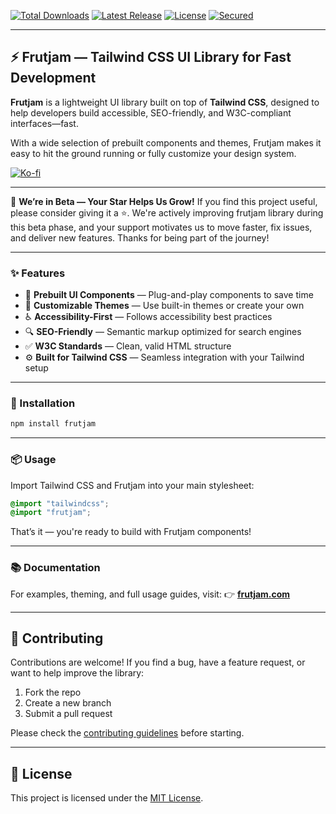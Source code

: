 [![Total Downloads](https://img.shields.io/npm/dt/frutjam.svg)](https://www.npmjs.com/package/frutjam)
[![Latest Release](https://img.shields.io/npm/v/frutjam.svg)](https://github.com/nezanuha/frutjam/releases)
[![License](https://img.shields.io/npm/l/frutjam.svg)](https://github.com/nezanuha/frutjam/blob/master/LICENSE)
[![Secured](https://img.shields.io/badge/Security-Passed-green)](https://snyk.io/test/github/nezanuha/frutjam)

---

## ⚡ Frutjam — Tailwind CSS UI Library for Fast Development

**Frutjam** is a lightweight UI library built on top of **Tailwind CSS**, designed to help developers build accessible, SEO-friendly, and W3C-compliant interfaces—fast.

With a wide selection of prebuilt components and themes, Frutjam makes it easy to hit the ground running or fully customize your design system.

[![Ko-fi](https://ko-fi.com/img/githubbutton_sm.svg)](https://ko-fi.com/nezanuha)

---

🚀 **We’re in Beta — Your Star Helps Us Grow!**
If you find this project useful, please consider giving it a ⭐. We're actively improving frutjam library during this beta phase, and your support motivates us to move faster, fix issues, and deliver new features. Thanks for being part of the journey!

---

### ✨ Features

* 🧱 **Prebuilt UI Components** — Plug-and-play components to save time
* 🎨 **Customizable Themes** — Use built-in themes or create your own
* ♿ **Accessibility-First** — Follows accessibility best practices
* 🔍 **SEO-Friendly** — Semantic markup optimized for search engines
* ✅ **W3C Standards** — Clean, valid HTML structure
* ⚙️ **Built for Tailwind CSS** — Seamless integration with your Tailwind setup

---

### 🚀 Installation

```bash
npm install frutjam
```

---

### 📦 Usage

Import Tailwind CSS and Frutjam into your main stylesheet:

```css
@import "tailwindcss";
@import "frutjam";
```

That’s it — you're ready to build with Frutjam components!

---

### 📚 Documentation

For examples, theming, and full usage guides, visit:
👉 **[frutjam.com](https://frutjam.com)**

---

## 🤝 Contributing

Contributions are welcome! If you find a bug, have a feature request, or want to help improve the library:

1. Fork the repo
2. Create a new branch
3. Submit a pull request

Please check the [contributing guidelines](.github/CONTRIBUTING.md) before starting.

---

## 📄 License

This project is licensed under the [MIT License](LICENSE).
